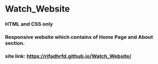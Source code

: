 # Watch_Website

### HTML and CSS only
### Responsive website which contains of Home Page and About section.
### site link: https://rifadhrfd.github.io/Watch_Website/
